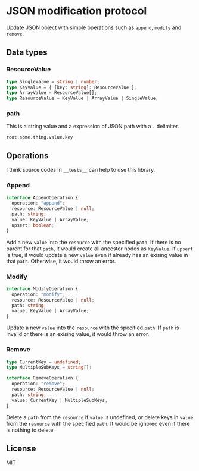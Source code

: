 # JSON modification protocol

Update JSON object with simple operations such as `append`, `modify` and `remove`.

## Data types

### ResourceValue

```typescript
type SingleValue = string | number;
type KeyValue = { [key: string]: ResourceValue };
type ArrayValue = ResourceValue[];
type ResourceValue = KeyValue | ArrayValue | SingleValue;
```

### path

This is a string value and a expression of JSON path with a `.` delimiter.

```text
root.some.thing.value.key
```

## Operations

I think source codes in `__tests__` can help to use this library.

### Append

```typescript
interface AppendOperation {
  operation: "append";
  resource: ResourceValue | null;
  path: string;
  value: KeyValue | ArrayValue;
  upsert: boolean;
}
```

Add a new `value` into the `resource` with the specified `path`. If there is no parent for that `path`, it would create all ancestor nodes as `KeyValue`. If `upsert` is true, it would update a new `value` even if already has an exising value in that `path`. Otherwise, it would throw an error.

### Modify

```typescript
interface ModifyOperation {
  operation: "modify";
  resource: ResourceValue | null;
  path: string;
  value: KeyValue | ArrayValue;
}
```

Update a new `value` into the `resource` with the specified `path`. If `path` is invalid or there is an exising value, it would throw an error.

### Remove

```typescript
type CurrentKey = undefined;
type MultipleSubKeys = string[];

interface RemoveOperation {
  operation: "remove";
  resource: ResourceValue | null;
  path: string;
  value: CurrentKey | MultipleSubKeys;
}
```

Delete a `path` from the `resource` if `value` is undefined, or delete keys in `value` from the `resource` with the specified `path`. It would be ignored even if there is nothing to delete.

## License

MIT
